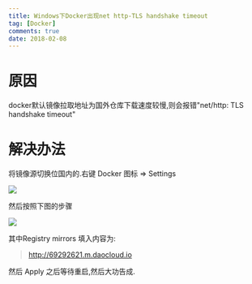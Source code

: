 ```yaml
---
title: Windows下Docker出现net http-TLS handshake timeout
tag: [Docker]
comments: true
date: 2018-02-08
---
```





# 原因

docker默认镜像拉取地址为国外仓库下载速度较慢,则会报错"net/http: TLS handshake timeout"

# 解决办法

将镜像源切换位国内的.右键 Docker 图标 => Settings

![](http://ww1.sinaimg.cn/large/006wYWbGly1fo90g35908j308f08kmy3.jpg)

然后按照下图的步骤

![](http://ww1.sinaimg.cn/large/006wYWbGly1fo90gqqhrcj30yb0mc0vv.jpg)

其中Registry mirrors 填入内容为:
>http://69292621.m.daocloud.io

然后 Apply 之后等待重启,然后大功告成.
